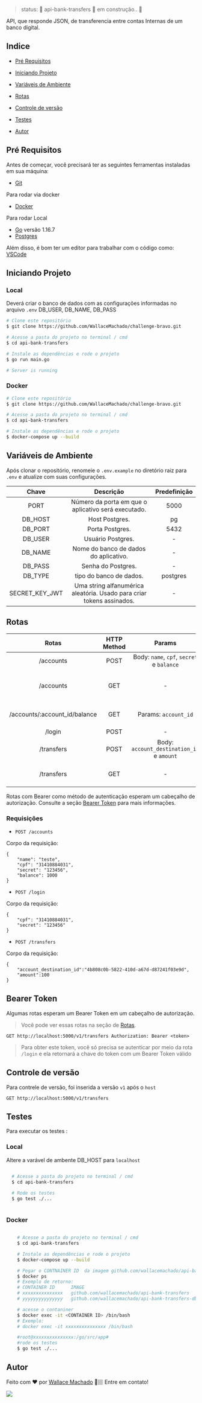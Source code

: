 






> status:	🚧 api-bank-transfers 🚀 em construção..  🚧

API, que responde JSON, de transferencia entre contas Internas de um banco digital.


## Indice

* <p><a href="#pré-requisitos">Pré Requisitos</a> </p>
* <p><a href="#iniciando-projeto">Iniciando Projeto</a></p>
* <p><a href="#variáveis-de-ambiente">Variáveis de Ambiente</a></p>
* <p><a href="#rotas">Rotas</a></p>
* <p><a href="#controle-de-versão">Controle de versão</a></p>
* <p><a href="#testes">Testes</a></p>
* <p><a href="#autor">Autor</a></p>




## Pré Requisitos

Antes de começar, você precisará ter as seguintes ferramentas instaladas em sua máquina:
* [Git](https://git-scm.com)

Para rodar via docker
* [Docker](https://docs.docker.com/)

Para rodar Local
* [Go](https://golang.org/) versão 1.16.7
* [Postgres](https://www.postgresql.org/)

Além disso, é bom ter um editor para trabalhar com o código como: [VSCode](https://code.visualstudio.com/)



## Iniciando Projeto 

### Local

Deverá criar o banco de dados com as configurações informadas no arquivo ``` .env ``` DB_USER, DB_NAME, DB_PASS

```bash
# Clone este repositório
$ git clone https://github.com/WallaceMachado/challenge-bravo.git

# Acesse a pasta do projeto no terminal / cmd
$ cd api-bank-transfers

# Instale as dependências e rode o projeto
$ go run main.go

# Server is running
```
### Docker

```bash
# Clone este repositório
$ git clone https://github.com/WallaceMachado/challenge-bravo.git

# Acesse a pasta do projeto no terminal / cmd
$ cd api-bank-transfers

# Instale as dependências e rode o projeto
$ docker-compose up --build

```

## Variáveis de Ambiente

Após clonar o repositório, renomeie o ``` .env.example ``` no diretório raiz para ``` .env ``` e atualize com suas configurações.


| Chave  |  Descrição  | Predefinição  |
| :---: | :---: | :---: | 
|  PORT |  Número da porta em que o aplicativo será executado. | 5000  |
|  DB_HOST |  Host Postgres.  | pg  |
|  DB_PORT |  Porta Postgres.  |  5432  |
|  DB_USER |  Usuário Postgres. |  -  |
|  DB_NAME |  Nome do banco de dados do aplicativo. |  -  |
|  DB_PASS |  Senha do Postgres.  |  -   |
|  DB_TYPE | tipo do banco de dados.  |  postgres  |
|  SECRET_KEY_JWT | Uma string alfanumérica aleatória. Usado para criar tokens assinados.  |  -   |



## Rotas

| Rotas  |  HTTP Method  | Params  |  Descrição  |  Auth Method  |
| :---: | :---: | :---: | :---: | :---: |
|  /accounts |  POST |  Body: ``` name ```, ``` cpf ```, ``` secret ``` e ``` balance ``` |  Crie uma nova conta |  ❌ |
|  /accounts |  GET |  -  | Recupere uma lista com todas as contas |  ❌ |
|  /accounts/:account_id/balance |  GET |  Params: ``` account_id ``` |  Consulte o saldo de uma conta |  ❌ |
|  /login |  POST | -  |  Faça login  |  ❌ |
|  /transfers |  POST |  Body: ``` account_destination_id ``` e ``` amount ```   |  Faça uma transferência bancária |  Bearer |
|  /transfers |  GET |  -  |  Consulte as transferências de uma conta |  Bearer |

Rotas com Bearer como método de autenticação esperam um cabeçalho de autorização. Consulte a seção [Bearer Token](#bearer-token) para mais informações.

### Requisições
* ``` POST /accounts ```

Corpo da requisição:
  
```
{
    "name": "teste",
    "cpf": "31410884031",
    "secret": "123456",
    "balance": 1000
}

```

* ``` POST /login ```

Corpo da requisição:
  
```
{
    "cpf": "31410884031",
    "secret": "123456"
}

```

* ``` POST /transfers ```

Corpo da requisição:
  
```
{
    "account_destination_id":"4b808c0b-5822-410d-a67d-d87241f03e9d",
    "amount":100
}

```

  
## Bearer Token
Algumas rotas esperam um Bearer Token em um cabeçalho de autorização.


> Você pode ver essas rotas na seção de [Rotas](#rotas).

```
GET http://localhost:5000/v1/transfers Authorization: Bearer <token>
```
>Para obter este token, você só precisa se autenticar por meio da rota ``` /login ``` e ela retornará a chave do token com um Bearer Token válido

## Controle de versão
Para contrele de versão, foi inserida a versão ``` v1 ``` após o  ``` host ```

```
GET http://localhost:5000/v1/transfers

```

## Testes
Para executar os testes :

### Local

Altere a varável de ambente DB_HOST para ``` localhost ```

```bash

  # Acesse a pasta do projeto no terminal / cmd
  $ cd api-bank-transfers
  
  # Rode os testes
  $ go test ./...
  
```

### Docker


```bash

    # Acesse a pasta do projeto no terminal / cmd
    $ cd api-bank-transfers

    # Instale as dependências e rode o projeto
    $ docker-compose up --build

    # Pegar o CONTNAINER ID  da imagem github.com/wallacemachado/api-bank-transfers
    $ docker ps
    # Exemplo de retorno:
    # CONTAINER ID      IMAGE                                             COMMAND                  
    # xxxxxxxxxxxxxxx   github.com/wallacemachado/api-bank-transfers      "go run main.go"         0.0.0.0:5003->5000/tcp, :::5003->5003 ....  
    # yyyyyyyyyyyyyyy   github.com/wallacemachado/api-bank-transfers-db   "docker-entrypoint.s…"   0.0.0.0:5432->5432/tcp, :::5432->5432 ....

    # acesse o contaniner
    $ docker exec -it <CONTAINER ID> /bin/bash
    # Exemplo:
    # docker exec -it xxxxxxxxxxxxxxx /bin/bash

    #root@xxxxxxxxxxxxxxx:/go/src/app# 
    #rode os testes
    $ go test ./...

```



## Autor


Feito com ❤️ por [Wallace Machado](https://github.com/WallaceMachado) 🚀🏽 Entre em contato!

[<img src="https://img.shields.io/badge/linkedin-%230077B5.svg?&style=for-the-badge&logo=linkedin&logoColor=white" />](https://www.linkedin.com/in/wallace-machado-b2054246/)
